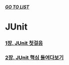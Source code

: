 ##### [GO TO LIST](../../../../README.md)

# JUnit

### [1장. JUnit 첫걸음](./chapter1/README.md)
### [2장. JUnit 핵심 들여다보기](./chapter2/README.md)

